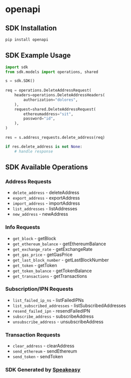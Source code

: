 # openapi

<!-- Start SDK Installation -->
## SDK Installation

```bash
pip install openapi
```
<!-- End SDK Installation -->

## SDK Example Usage
<!-- Start SDK Example Usage -->
```python
import sdk
from sdk.models import operations, shared

s = sdk.SDK()
    
req = operations.DeleteAddressRequest(
    headers=operations.DeleteAddressHeaders(
        authorization="dolores",
    ),
    request=shared.DeleteAddressRequest(
        ethereumaddress="sit",
        password="id",
    ),
)
    
res = s.address_requests.delete_address(req)

if res.delete_address is not None:
    # handle response
```
<!-- End SDK Example Usage -->

<!-- Start SDK Available Operations -->
## SDK Available Operations

### Address Requests

* `delete_address` - deleteAddress
* `export_address` - exportAddress
* `import_address` - importAddress
* `list_addresses` - listAddresses
* `new_address` - newAddress

### Info Requests

* `get_block` - getBlock
* `get_ethereum_balance` - getEthereumBalance
* `get_exchange_rate` - getExchangeRate
* `get_gas_price` - getGasPrice
* `get_last_block_number` - getLastBlockNumber
* `get_token` - getToken
* `get_token_balance` - getTokenBalance
* `get_transactions` - getTransactions

### Subscription/IPN Requests

* `list_failed_ip_ns` - listFailedIPNs
* `list_subscribed_addresses` - listSubscribedAddresses
* `resend_failed_ipn` - resendFailedIPN
* `subscribe_address` - subscribeAddress
* `unsubscribe_address` - unsubscribeAddress

### Transaction Requests

* `clear_address` - clearAddress
* `send_ethereum` - sendEthereum
* `send_token` - sendToken

<!-- End SDK Available Operations -->

### SDK Generated by [Speakeasy](https://docs.speakeasyapi.dev/docs/using-speakeasy/client-sdks)
